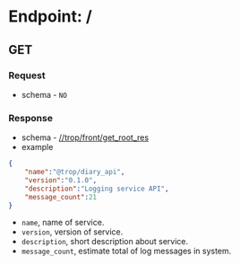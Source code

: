 # Endpoint: /

## GET

### Request

* schema - `NO`

### Response

* schema - [//trop/front/get_root_res](../schema/front/get_root_res.json)
* example

```json
{
    "name":"@trop/diary_api",
    "version":"0.1.0",
    "description":"Logging service API",
    "message_count":21
}
```

* `name`, name of service.
* `version`, version of service.
* `description`, short description about service.
* `message_count`, estimate total of log messages in system.
